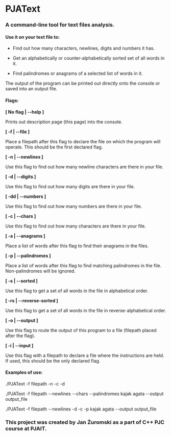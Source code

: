 # PJAText

### A command-line tool for text files analysis.

#### Use it on your text file to:

* Find out how many characters, newlines, digits and numbers it has.

* Get an alphabetically or counter-alphabetically sorted set of all words in it.

* Find palindromes or anagrams of a selected list of words in it.

The output of the program can be printed out directly onto the console or saved into an output file.

#### Flags:

**[ No flag | --help ]**

Prints out description page (this page) into the console.

**[ -f | --file ]**

Place a filepath after this flag to declare the file on which the program will operate. This should be the first declared flag.

**[ -n | --newlines ]**

Use this flag to find out how many newline characters are there in your file.

**[ -d | --digits ]**

Use this flag to find out how many digits are there in your file.

**[ -dd | --numbers ]**

Use this flag to find out how many numbers are there in your file.

**[ -c | --chars ]**

Use this flag to find out how many characters are there in your file.

**[ -a | --anagrams ]**

Place a list of words after this flag to find their anagrams in the files.

**[ -p | --palindromes ]**

Place a list of words after this flag to find matching palindromes in the file. Non-palindromes will be ignored.

**[ -s | --sorted ]**

Use this flag to get a set of all words in the file in alphabetical order.

**[ -rs | --reverse-sorted ]**

Use this flag to get a set of all words in the file in reverse-alphabetical order.

**[ -o | --output ]**

Use this flag to route the output of this program to a file (filepath placed after the flag).

**[ -i | --input ]**

Use this flag with a filepath to declare a file where the instructions are held. If used, this should be the only declared flag.


#### Examples of use:

./PJAText -f filepath -n -c -d

./PJAText -f filepath --newlines --chars --palindromes kajak agata --output output_file

./PJAText -f filepath --newlines -d -c -p kajak agata --output output_file

### This project was created by Jan Żuromski as a part of C++ PJC course at PJAIT.
